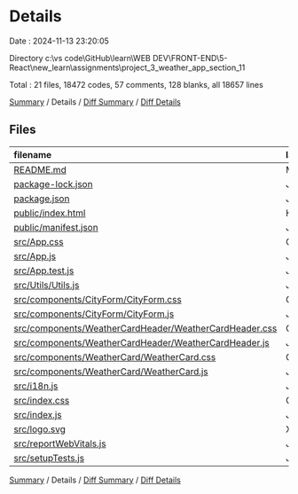 # Details

Date : 2024-11-13 23:20:05

Directory c:\\vs code\\GitHub\\learn\\WEB DEV\\FRONT-END\\5-React\\new_learn\\assignments\\project_3_weather_app_section_11

Total : 21 files,  18472 codes, 57 comments, 128 blanks, all 18657 lines

[Summary](results.md) / Details / [Diff Summary](diff.md) / [Diff Details](diff-details.md)

## Files
| filename | language | code | comment | blank | total |
| :--- | :--- | ---: | ---: | ---: | ---: |
| [README.md](/README.md) | Markdown | 38 | 0 | 33 | 71 |
| [package-lock.json](/package-lock.json) | JSON | 16,810 | 0 | 1 | 16,811 |
| [package.json](/package.json) | JSON | 45 | 0 | 1 | 46 |
| [public/index.html](/public/index.html) | HTML | 20 | 23 | 1 | 44 |
| [public/manifest.json](/public/manifest.json) | JSON | 25 | 0 | 1 | 26 |
| [src/App.css](/src/App.css) | CSS | 36 | 1 | 8 | 45 |
| [src/App.js](/src/App.js) | JavaScript | 46 | 3 | 8 | 57 |
| [src/App.test.js](/src/App.test.js) | JavaScript | 7 | 0 | 2 | 9 |
| [src/Utils/Utils.js](/src/Utils/Utils.js) | JavaScript | 1,162 | 1 | 9 | 1,172 |
| [src/components/CityForm/CityForm.css](/src/components/CityForm/CityForm.css) | CSS | 5 | 0 | 2 | 7 |
| [src/components/CityForm/CityForm.js](/src/components/CityForm/CityForm.js) | JavaScript | 44 | 1 | 5 | 50 |
| [src/components/WeatherCardHeader/WeatherCardHeader.css](/src/components/WeatherCardHeader/WeatherCardHeader.css) | CSS | 0 | 0 | 1 | 1 |
| [src/components/WeatherCardHeader/WeatherCardHeader.js](/src/components/WeatherCardHeader/WeatherCardHeader.js) | JavaScript | 22 | 7 | 7 | 36 |
| [src/components/WeatherCard/WeatherCard.css](/src/components/WeatherCard/WeatherCard.css) | CSS | 27 | 0 | 13 | 40 |
| [src/components/WeatherCard/WeatherCard.js](/src/components/WeatherCard/WeatherCard.js) | JavaScript | 113 | 4 | 23 | 140 |
| [src/i18n.js](/src/i18n.js) | JavaScript | 24 | 5 | 4 | 33 |
| [src/index.css](/src/index.css) | CSS | 21 | 5 | 3 | 29 |
| [src/index.js](/src/index.js) | JavaScript | 13 | 3 | 3 | 19 |
| [src/logo.svg](/src/logo.svg) | XML | 1 | 0 | 0 | 1 |
| [src/reportWebVitals.js](/src/reportWebVitals.js) | JavaScript | 12 | 0 | 2 | 14 |
| [src/setupTests.js](/src/setupTests.js) | JavaScript | 1 | 4 | 1 | 6 |

[Summary](results.md) / Details / [Diff Summary](diff.md) / [Diff Details](diff-details.md)